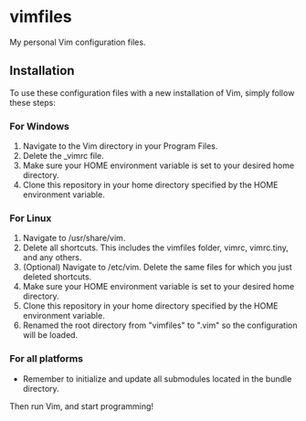 vimfiles
========

My personal Vim configuration files.

Installation
------------
To use these configuration files with a new installation of Vim, simply follow these steps:

### For Windows

1. Navigate to the Vim directory in your Program Files.
2. Delete the \_vimrc file.
3. Make sure your HOME environment variable is set to your desired home directory.
4. Clone this repository in your home directory specified by the HOME environment variable.

### For Linux

1. Navigate to /usr/share/vim.
2. Delete all shortcuts. This includes the vimfiles folder, vimrc, vimrc.tiny, and any others.
3. (Optional) Navigate to /etc/vim. Delete the same files for which you just deleted shortcuts.
4. Make sure your HOME environment variable is set to your desired home directory.
5. Clone this repository in your home directory specified by the HOME environment variable.
6. Renamed the root directory from "vimfiles" to ".vim" so the configuration will be loaded.

### For all platforms
* Remember to initialize and update all submodules located in the bundle directory.

Then run Vim, and start programming!
